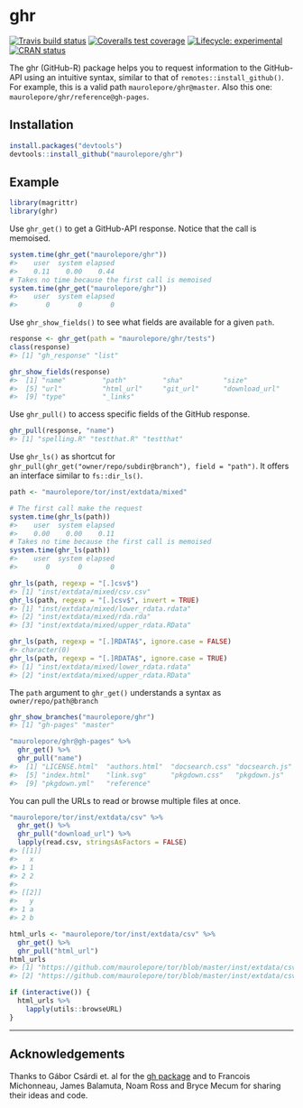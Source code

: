 
<!-- README.md is generated from README.Rmd. Please edit that file -->

# ghr

<!-- badges: start -->

[![Travis build
status](https://travis-ci.org/maurolepore/ghr.svg?branch=master)](https://travis-ci.org/maurolepore/ghr)
[![Coveralls test
coverage](https://coveralls.io/repos/github/maurolepore/ghr/badge.svg)](https://coveralls.io/r/maurolepore/ghr?branch=master)
[![Lifecycle:
experimental](https://img.shields.io/badge/lifecycle-experimental-orange.svg)](https://www.tidyverse.org/lifecycle/#experimental)
[![CRAN
status](https://www.r-pkg.org/badges/version/ghr)](https://cran.r-project.org/package=ghr)
<!-- badges: end -->

The ghr (GitHub-R) package helps you to request information to the
GitHub-API using an intuitive syntax, similar to that of
`remotes::install_github()`. For example, this is a valid path
`maurolepore/ghr@master`. Also this one:
`maurolepore/ghr/reference@gh-pages`.

## Installation

``` r
install.packages("devtools")
devtools::install_github("maurolepore/ghr")
```

## Example

``` r
library(magrittr)
library(ghr)
```

Use `ghr_get()` to get a GitHub-API response. Notice that the call is
memoised.

``` r
system.time(ghr_get("maurolepore/ghr"))
#>    user  system elapsed 
#>    0.11    0.00    0.44
# Takes no time because the first call is memoised
system.time(ghr_get("maurolepore/ghr"))
#>    user  system elapsed 
#>       0       0       0
```

Use `ghr_show_fields()` to see what fields are available for a given
`path`.

``` r
response <- ghr_get(path = "maurolepore/ghr/tests")
class(response)
#> [1] "gh_response" "list"

ghr_show_fields(response)
#>  [1] "name"         "path"         "sha"          "size"        
#>  [5] "url"          "html_url"     "git_url"      "download_url"
#>  [9] "type"         "_links"
```

Use `ghr_pull()` to access specific fields of the GitHub response.

``` r
ghr_pull(response, "name")
#> [1] "spelling.R" "testthat.R" "testthat"
```

Use `ghr_ls()` as shortcut for
`ghr_pull(ghr_get("owner/repo/subdir@branch"), field = "path")`. It
offers an interface similar to `fs::dir_ls()`.

``` r
path <- "maurolepore/tor/inst/extdata/mixed"

# The first call make the request
system.time(ghr_ls(path))
#>    user  system elapsed 
#>    0.00    0.00    0.11
# Takes no time because the first call is memoised
system.time(ghr_ls(path))
#>    user  system elapsed 
#>       0       0       0

ghr_ls(path, regexp = "[.]csv$")
#> [1] "inst/extdata/mixed/csv.csv"
ghr_ls(path, regexp = "[.]csv$", invert = TRUE)
#> [1] "inst/extdata/mixed/lower_rdata.rdata"
#> [2] "inst/extdata/mixed/rda.rda"          
#> [3] "inst/extdata/mixed/upper_rdata.RData"

ghr_ls(path, regexp = "[.]RDATA$", ignore.case = FALSE)
#> character(0)
ghr_ls(path, regexp = "[.]RDATA$", ignore.case = TRUE)
#> [1] "inst/extdata/mixed/lower_rdata.rdata"
#> [2] "inst/extdata/mixed/upper_rdata.RData"
```

The `path` argument to `ghr_get()` understands a syntax as
`owner/repo/path@branch`

``` r
ghr_show_branches("maurolepore/ghr")
#> [1] "gh-pages" "master"

"maurolepore/ghr@gh-pages" %>% 
  ghr_get() %>% 
  ghr_pull("name")
#>  [1] "LICENSE.html"  "authors.html"  "docsearch.css" "docsearch.js" 
#>  [5] "index.html"    "link.svg"      "pkgdown.css"   "pkgdown.js"   
#>  [9] "pkgdown.yml"   "reference"
```

You can pull the URLs to read or browse multiple files at once.

``` r
"maurolepore/tor/inst/extdata/csv" %>% 
  ghr_get() %>% 
  ghr_pull("download_url") %>%
  lapply(read.csv, stringsAsFactors = FALSE)
#> [[1]]
#>   x
#> 1 1
#> 2 2
#> 
#> [[2]]
#>   y
#> 1 a
#> 2 b
```

``` r
html_urls <- "maurolepore/tor/inst/extdata/csv" %>% 
  ghr_get() %>% 
  ghr_pull("html_url")
html_urls
#> [1] "https://github.com/maurolepore/tor/blob/master/inst/extdata/csv/csv1.csv"
#> [2] "https://github.com/maurolepore/tor/blob/master/inst/extdata/csv/csv2.csv"

if (interactive()) {
  html_urls %>% 
    lapply(utils::browseURL)
}
```

-----

## Acknowledgements

Thanks to Gábor Csárdi et. al for the [gh
package](https://github.com/maurolepore/ghr) and to Francois Michonneau,
James Balamuta, Noam Ross and Bryce Mecum for sharing their ideas and
code.
